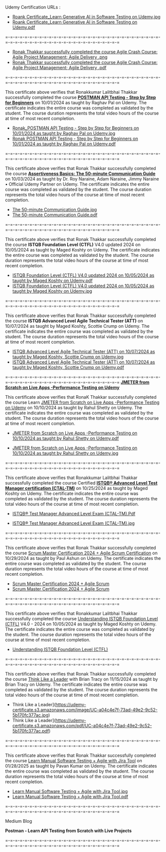 Udemy Certification URLs :


- [Roank Certificate_Learn Generative AI in Software Testing on Udemy.jpg](https://udemy-certificate.s3.amazonaws.com/image/UC-0ee0677f-56f9-4a53-a722-9813c93da9d5.jpg)
- [Roank Certificate_Learn Generative AI in Software Testing on Udemy.pdf](https://udemy-certificate.s3.amazonaws.com/pdf/UC-0ee0677f-56f9-4a53-a722-9813c93da9d5.pdf)

=-=-=-=-=-=-=-=-=-=-=-=-=-=-=-=-=-=-=-=-=-=-=-=-=-=-=-=-=-=-=-=-=-=-=-=-=-=-=-=-=-=-=-=-=-=-=-=-=-=-=-=-=-=-=-=


- [Ronak Thakkar successfully completed the course Agile Crash Course: Agile Project Management; Agile Delivery .png](https://udemy-certificate.s3.amazonaws.com/image/UC-dae8239a-085e-45a3-841b-a50a392302ca.jpg) 
- [Ronak Thakkar successfully completed the course Agile Crash Course: Agile Project Management; Agile Delivery .pdf](https://udemy-certificate.s3.amazonaws.com/pdf/UC-dae8239a-085e-45a3-841b-a50a392302ca.pdf)
  

=-=-=-=-=-=-=-=-=-=-=-=-=-=-=-=-=-=-=-=-=-=-=-=-=-=-=-=-=-=-=-=-=-=-=-=-=-=-=-=-=-=-=-=-=-=-=-=-=-=-=-=-=-=-=-=

This certificate above verifies that Ronakkumar Lalitbhai Thakkar successfully completed the course [**POSTMAN API Testing - Step by Step for Beginners**](https://tm.udemy.com/certificate/UC-1d184da0-3cdd-4899-98fc-573765ce9d0f/) on 10/01/2024 as taught by Raghav Pal on Udemy. The certificate indicates the entire course was completed as validated by the student. The course duration represents the total video hours of the course at time of most recent completion.


- [Ronak_POSTMAN API Testing - Step by Step for Beginners on 10/01/2024 as taught by Raghav Pal on Udemy.jpg](https://udemy-certificate.s3.amazonaws.com/image/UC-1d184da0-3cdd-4899-98fc-573765ce9d0f.jpg)
- [Ronak POSTMAN API Testing - Step by Step for Beginners on 10/01/2024 as taught by Raghav Pal on Udemy.pdf](https://udemy-certificate.s3.amazonaws.com/pdf/UC-1d184da0-3cdd-4899-98fc-573765ce9d0f.pdf)

=-=-=-=-=-=-=-=-=-=-=-=-=-=-=-=-=-=-=-=-=-=-=-=-=-=-=-=-=-=-=-=-=-=-=-=-=-=-=-=-=-=-=-=-=-=-=-=-=-=-=-=-=-=-=-=

This certificate above verifies that Ronak Thakkar successfully completed the course **[Assertiveness Basics: The 50-minute Communication Guide](https://tm.udemy.com/course/assertiveness-basics-the-30-minute-communication-guide/learn/lecture/4745616#overview)** on 10/03/2024 as taught by Dr. Roy Naraine, Adam Naraine, Jimmy Naraine • Official Udemy Partner on Udemy. The certificate indicates the entire course was completed as validated by the student. The course duration represents the total video hours of the course at time of most recent completion.

- [The 50-minute Communication Guide.jpg](https://udemy-certificate.s3.amazonaws.com/image/UC-fdfc542b-a8eb-465c-91fb-d9444e33aa4f.jpg)
- [The 50-minute Communication Guide.pdf](https://udemy-certificate.s3.amazonaws.com/pdf/UC-fdfc542b-a8eb-465c-91fb-d9444e33aa4f.pdf)

=-=-=-=-=-=-=-=-=-=-=-=-=-=-=-=-=-=-=-=-=-=-=-=-=-=-=-=-=-=-=-=-=-=-=-=-=-=-=-=-=-=-=-=-=-=-=-=-=-=-=-=-=-=-=-=

This certificate above verifies that Ronak Thakkar successfully completed the course **ISTQB Foundation Level (CTFL)** V4.0 updated 2024 on 10/05/2024 as taught by Maged Koshty on Udemy. The certificate indicates the entire course was completed as validated by the student. The course duration represents the total video hours of the course at time of most recent completion.

- [ISTQB Foundation Level (CTFL) V4.0 updated 2024 on 10/05/2024 as taught by Maged Koshty on Udemy.pdf](https://udemy-certificate.s3.amazonaws.com/pdf/UC-0c9cf432-b956-4156-83fe-ddc3486e33a3.pdf)
- [ISTQB Foundation Level (CTFL) V4.0 updated 2024 on 10/05/2024 as taught by Maged Koshty on Udemy.jpg](https://udemy-certificate.s3.amazonaws.com/image/UC-0c9cf432-b956-4156-83fe-ddc3486e33a3.jpg)

=-=-=-=-=-=-=-=-=-=-=-=-=-=-=-=-=-=-=-=-=-=-=-=-=-=-=-=-=-=-=-=-=-=-=-=-=-=-=-=-=-=-=-=-=-=-=-=-=-=-=-=-=-=-=-=

This certificate above verifies that Ronak Thakkar successfully completed the course **ISTQB Advanced Level Agile Technical Tester (ATT)** on 10/07/2024 as taught by Maged Koshty, Scottie Crump on Udemy. The certificate indicates the entire course was completed as validated by the student. The course duration represents the total video hours of the course at time of most recent completion.

- [ISTQB Advanced Level Agile Technical Tester (ATT) on 10/07/2024 as taught by Maged Koshty, Scottie Crump on Udemy.jpg](https://udemy-certificate.s3.amazonaws.com/image/UC-62470d60-a0fe-4f05-abbe-db40211792cc.jpg)
- [ISTQB Advanced Level Agile Technical Tester (ATT) on 10/07/2024 as taught by Maged Koshty, Scottie Crump on Udemy.pdf](https://udemy-certificate.s3.amazonaws.com/pdf/UC-62470d60-a0fe-4f05-abbe-db40211792cc.pdf)

=-=-=-=-=-=-=-=-=-=-=-=-=-=-=-=-=-=-=-=-=-=-=-=-=-=-=-=-=-=-=-=-=-=-=-=-=-=-=-=-=-=-=-=-=-=-=-=-=-=-=-=-=-=-=-=
**[JMETER from Scratch on Live Apps -Performance Testing on Udemy](https://tm.udemy.com/certificate/UC-7d13c8bb-24a4-4e9d-bbaf-b81b6fe3cf8d/)**

This certificate above verifies that RonaK Thakkar successfully completed the course Learn [JMETER from Scratch on Live Apps -Performance Testing on Udemy](https://tm.udemy.com/certificate/UC-7d13c8bb-24a4-4e9d-bbaf-b81b6fe3cf8d/) on 10/10/2024 as taught by Rahul Shetty on Udemy. The certificate indicates the entire course was completed as validated by the student. The course duration represents the total video hours of the course at time of most recent completion.

- [JMETER from Scratch on Live Apps -Performance Testing on 10/10/2024 as taught by Rahul Shetty on Udemy.pdf](https://udemy-certificate.s3.amazonaws.com/pdf/UC-7d13c8bb-24a4-4e9d-bbaf-b81b6fe3cf8d.pdf)

- [JMETER from Scratch on Live Apps -Performance Testing on 10/10/2024 as taught by Rahul Shetty on Udemy.jpg](https://udemy-certificate.s3.amazonaws.com/image/UC-7d13c8bb-24a4-4e9d-bbaf-b81b6fe3cf8d.jpg)



=-=-=-=-=-=-=-=-=-=-=-=-=-=-=-=-=-=-=-=-=-=-=-=-=-=-=-=-=-=-=-=-=-=-=-=-=-=-=-=-=-=-=-=-=-=-=-=-=-=-=-=-=-=-=-=



This certificate above verifies that Ronakkumar Lalitbhai Thakkar successfully completed the course Certified **[ISTQB® Advanced Level Test Manager certification (CTAL-TM)](https://tm.udemy.com/certificate/UC-660e16f3-27d1-40d9-acf8-8bd9e017c56d/)** on 10/25/2024 as taught by Maged Koshty on Udemy. The certificate indicates the entire course was completed as validated by the student. The course duration represents the total video hours of the course at time of most recent completion.

- [ISTQB® Test Manager Advanced Level Exam (CTAL-TM).Pdf](https://udemy-certificate.s3.amazonaws.com/pdf/UC-660e16f3-27d1-40d9-acf8-8bd9e017c56d.pdf)

- [ISTQB® Test Manager Advanced Level Exam (CTAL-TM).jpg](https://udemy-certificate.s3.amazonaws.com/image/UC-660e16f3-27d1-40d9-acf8-8bd9e017c56d.jpg)


=-=-=-=-=-=-=-=-=-=-=-=-=-=-=-=-=-=-=-=-=-=-=-=-=-=-=-=-=-=-=-=-=-=-=-=-=-=-=-=-=-=-=-=-=-=-=-=-=-=-=-=-=-=-=-=

This certificate above verifies that Ronak Thakkar successfully completed the course [Scrum Master Certification 2024 + Agile Scrum Certification](https://udemy.com/course/scrum-certification/) on 10/29/2024 as taught by Paul Ashun on Udemy. The certificate indicates the entire course was completed as validated by the student. The course duration represents the total video hours of the course at time of most recent completion.
 
 - [Scrum Master Certification 2024 + Agile Scrum ](https://udemy-certificate.s3.amazonaws.com/image/UC-df004a1d-e3e2-4414-8563-f142a2ed0ce0.jpg)
 - [Scrum Master Certification 2024 + Agile Scrum ](https://udemy-certificate.s3.amazonaws.com/image/UC-df004a1d-e3e2-4414-8563-f142a2ed0ce0.jpg)



=-=-=-=-=-=-=-=-=-=-=-=-=-=-=-=-=-=-=-=-=-=-=-=-=-=-=-=-=-=-=-=-=-=-=-=-=-=-=-=-=-=-=-=-=-=-=-=-=-=-=-=-=-=-=-=

This certificate above verifies that Ronakkumar Lalitbhai Thakkar successfully completed the course [Understanding ISTQB Foundation Level (CTFL)](https://tm.udemy.com/certificate/UC-0c9cf432-b956-4156-83fe-ddc3486e33a3/) V4.0 - 2024 on 10/05/2024 as taught by Maged Koshty on Udemy. The certificate indicates the entire course was completed as validated by the student. The course duration represents the total video hours of the course at time of most recent completion.

- [Understanding ISTQB Foundation Level (CTFL)](https://udemy-certificate.s3.amazonaws.com/image/UC-0c9cf432-b956-4156-83fe-ddc3486e33a3.jpg)

=-=-=-=-=-=-=-=-=-=-=-=-=-=-=-=-=-=-=-=-=-=-=-=-=-=-=-=-=-=-=-=-=-=-=-=-=-=-=-=-=-=-=-=-=-=-=-=-=-=-=-=-=-=-=-=

This certificate above verifies that Ronak Thakkar successfully completed the course [Think Like a Leader](https://tm.udemy.com/certificate/UC-a04c4e7f-73ad-49e2-9c52-5b170fc377ac/) with Brian Tracy on 11/15/2024 as taught by Brian Tracy on Udemy. The certificate indicates the entire course was completed as validated by the student. The course duration represents the total video hours of the course at time of most recent completion.

- Think Like a Leader](https://udemy-certificate.s3.amazonaws.com/image/UC-a04c4e7f-73ad-49e2-9c52-5b170fc377ac.jpg)
- Think Like a Leader](https://udemy-certificate.s3.amazonaws.com/pdf/UC-a04c4e7f-73ad-49e2-9c52-5b170fc377ac.pdf)


=-=-=-=-=-=-=-=-=-=-=-=-=-=-=-=-=-=-=-=-=-=-=-=-=-=-=-=-=-=-=-=-=-=-=-=-=-=-=-=-=-=-=-=-=-=-=-=-=-=-=-=-=-=-=-=

This certificate above verifies that Ronak Thakkar successfully completed the course [Learn Manual Software Testing + Agile with Jira Tool](https://tm.udemy.com/certificate/UC-79db68e7-af11-4ced-8f72-5f6c442d907d/) on 01/28/2025 as taught by Pavan Kumar on Udemy. The certificate indicates the entire course was completed as validated by the student. The course duration represents the total video hours of the course at time of most recent completion.

- [Learn Manual Software Testing + Agile with Jira Tool.jpg](https://udemy-certificate.s3.amazonaws.com/image/UC-79db68e7-af11-4ced-8f72-5f6c442d907d.jpg)
- [Learn Manual Software Testing + Agile with Jira Tool.pdf](https://udemy-certificate.s3.amazonaws.com/pdf/UC-79db68e7-af11-4ced-8f72-5f6c442d907d.pdf)

=-=-=-=-=-=-=-=-=-=-=-=-=-=-=-=-=-=-=-=-=-=-=-=-=-=-=-=-=-=-=-=-=-=-=-=-=-=-=-=-=-=-=-=-=-=-=-=-=-=-=-=-=-=-=-=


Medium Blog

**Postman - Learn API Testing from Scratch with Live Projects**

=-=-=-=-=-=-=-=-=-=-=-=-=-=-=-=-=-=-=-=-=-=-=-=-=-=-=-=-=-=-=-=-=-=-=-=-=-=-=-=-=-=-=-=-=-=-=-=-=-=-=-=-=-=-=-=




